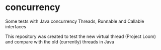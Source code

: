 # concurrency
Some tests with Java concurrency Threads, Runnable and Callable interfaces

This repository was created to test the new virtual thread (Project Loom) and compare with the old (currently) threads in Java
